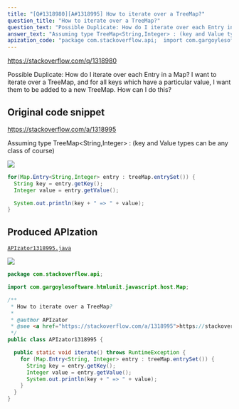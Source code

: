 ```yaml
---
title: "[Q#1318980][A#1318995] How to iterate over a TreeMap?"
question_title: "How to iterate over a TreeMap?"
question_text: "Possible Duplicate: How do I iterate over each Entry in a Map? I want to iterate over a TreeMap, and for all keys which have a particular value, I want them to be added to a new TreeMap. How can I do this?"
answer_text: "Assuming type TreeMap<String,Integer> : (key and Value types can be any class of course)"
apization_code: "package com.stackoverflow.api;  import com.gargoylesoftware.htmlunit.javascript.host.Map;  /**  * How to iterate over a TreeMap?  *  * @author APIzator  * @see <a href=\"https://stackoverflow.com/a/1318995\">https://stackoverflow.com/a/1318995</a>  */ public class APIzator1318995 {    public static void iterate() throws RuntimeException {     for (Map.Entry<String, Integer> entry : treeMap.entrySet()) {       String key = entry.getKey();       Integer value = entry.getValue();       System.out.println(key + \" => \" + value);     }   } }"
---
```


https://stackoverflow.com/q/1318980

Possible Duplicate:
How do I iterate over each Entry in a Map?
I want to iterate over a TreeMap, and for all keys which have a particular value, I want them to be added to a new TreeMap. How can I do this?



## Original code snippet

https://stackoverflow.com/a/1318995

Assuming type TreeMap&lt;String,Integer&gt; :
(key and Value types can be any class of course)

<div class="code-logo"><img src="/stackoverflow.png" /></div>

```java
for(Map.Entry<String,Integer> entry : treeMap.entrySet()) {
  String key = entry.getKey();
  Integer value = entry.getValue();

  System.out.println(key + " => " + value);
}
```

## Produced APIzation

[`APIzator1318995.java`](https://github.com/pasqualesalza/apization-temp-data/raw/master/search/APIzator1318995.java)

<div class="code-logo"><img src="/apizator.png" /></div>

```java
package com.stackoverflow.api;

import com.gargoylesoftware.htmlunit.javascript.host.Map;

/**
 * How to iterate over a TreeMap?
 *
 * @author APIzator
 * @see <a href="https://stackoverflow.com/a/1318995">https://stackoverflow.com/a/1318995</a>
 */
public class APIzator1318995 {

  public static void iterate() throws RuntimeException {
    for (Map.Entry<String, Integer> entry : treeMap.entrySet()) {
      String key = entry.getKey();
      Integer value = entry.getValue();
      System.out.println(key + " => " + value);
    }
  }
}

```
